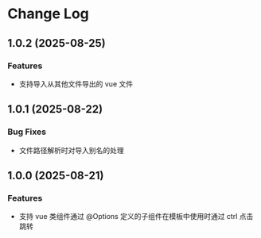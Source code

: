 # Change Log

## 1.0.2 (2025-08-25)

### Features

- 支持导入从其他文件导出的 vue 文件

## 1.0.1 (2025-08-22)

### Bug Fixes

- 文件路径解析时对导入别名的处理

## 1.0.0 (2025-08-21)

### Features

- 支持 vue 类组件通过 @Options 定义的子组件在模板中使用时通过 ctrl 点击跳转
